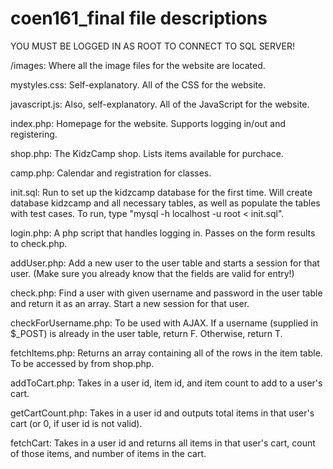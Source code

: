 coen161_final file descriptions
================================

YOU MUST BE LOGGED IN AS ROOT TO CONNECT TO SQL SERVER!

/images: Where all the image files for the website are located.

mystyles.css: Self-explanatory. All of the CSS for the website.

javascript.js: Also, self-explanatory. All of the JavaScript for the website.

index.php: Homepage for the website. Supports logging in/out and registering.

shop.php: The KidzCamp shop. Lists items available for purchace.

camp.php: Calendar and registration for classes.

init.sql: Run to set up the kidzcamp database for the first time. Will create database kidzcamp and all necessary tables, as well as populate the tables with test cases. To run, type "mysql -h localhost -u root < init.sql".

login.php: A php script that handles logging in. Passes on the form results to check.php.

addUser.php: Add a new user to the user table and starts a session for that user. (Make sure you already know that the fields are valid for entry!)

check.php: Find a user with given username and password in the user table and return it as an array. Start a new session for that user. 

checkForUsername.php: To be used with AJAX. If a username (supplied in $_POST) is already in the user table, return F. Otherwise, return T.

fetchItems.php: Returns an array containing all of the rows in the item table. To be accessed by from shop.php.

addToCart.php: Takes in a user id, item id, and item count to add to a user's cart.

getCartCount.php: Takes in a user id and outputs total items in that user's cart (or 0, if user id is not valid).

fetchCart: Takes in a user id and returns all items in that user's cart, count of those items, and number of items in the cart.
